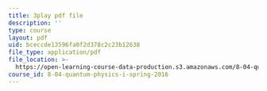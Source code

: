 ```yaml
---
title: 3play pdf file
description: ''
type: course
layout: pdf
uid: bceccde13596fa0f2d378c2c23b12638
file_type: application/pdf
file_location: >-
  https://open-learning-course-data-production.s3.amazonaws.com/8-04-quantum-physics-i-spring-2016/bceccde13596fa0f2d378c2c23b12638_79GY-hI_emE.pdf
course_id: 8-04-quantum-physics-i-spring-2016
---
```

